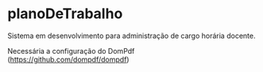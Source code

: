 # planoDeTrabalho
Sistema em desenvolvimento para administração de cargo horária docente.

Necessária a configuração do DomPdf (https://github.com/dompdf/dompdf)

